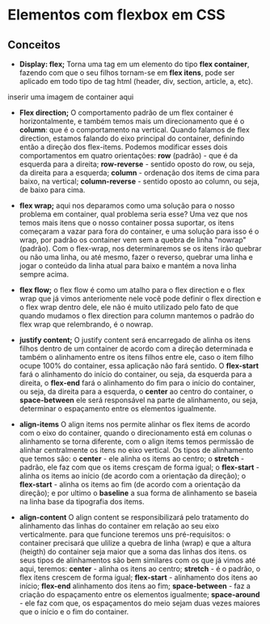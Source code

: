 # Elementos com flexbox em CSS

## Conceitos

- **Display: flex;** Torna uma tag em um elemento do tipo **flex container**, fazendo com que o seu filhos tornam-se em **flex itens**, pode ser aplicado em todo tipo de tag html (header, div, section, article, a, etc).

inserir uma imagem de container aqui

- **Flex direction;** O comportamento padrão de um flex container é horizontalmente, e também temos mais um direcionamento que é o **column**: que é o comportamento na vertical. Quando falamos de flex direction, estamos falando do eixo principal do container, definindo então a direção dos flex-items. Podemos modificar esses dois comportamentos em quatro orientações: **row** (padrão) - que é da esquerda para a direita; **row-reverse** - sentido oposto do row, ou seja, da direita para a esquerda; **column** - ordenação dos items de cima para baixo, na vertical; **column-reverse** - sentido oposto ao column, ou seja, de baixo para cima.

- **flex wrap;** aqui nos deparamos como uma solução para o nosso problema em container, qual problema seria esse? Uma vez que nos temos mais itens que o nosso container possa suportar, os itens começaram a vazar para fora do container, e uma solução para isso é o wrap, por padrão os container vem sem a quebra de linha "nowrap"(padrão). Com o flex-wrap, nos determinaremos se os itens irão quebrar ou não uma linha, ou até mesmo, fazer o reverso, quebrar uma linha e jogar o conteúdo da linha atual para baixo e mantém a nova linha sempre acima.

- **flex flow;** o flex flow é como um atalho para o flex direction e o flex wrap que já vimos anteriomente nele você pode definir o flex direction e o flex wrap dentro dele, ele não é muito utilizado pelo fato de que quando mudamos o flex direction para column mantemos o padrão do flex wrap que relembrando, é o nowrap.

- **justify content;** O justify content será encarregado de alinha os itens filhos dentro de um container de acordo com a direção determinada e também o alinhamento entre os itens filhos entre ele, caso o item filho ocupe 100% do container, essa aplicação não fará sentido. O **flex-start** fará o alinhamento do início do container, ou seja, da esquerda para a direita, o **flex-end** fará o alinhamento do fim para o início do container, ou seja, da direita para a esquerda, o **center** ao centro do container, o **space-between** ele será responsável na parte de alinhamento, ou seja, determinar o espaçamento entre os elementos igualmente.

- **align-items** O align items nos permite alinhar os flex items de acordo com o eixo do container, quando o direcionamento está em colunas o alinhamento se torna diferente, com o align items temos permissão de alinhar centralmente os itens no eixo vertical. Os tipos de alinhamento que temos são: o **center** - ele alinha os items ao centro; o **stretch** - padrão, ele faz com que os items cresçam de forma igual; o **flex-start** - alinha os items ao início (de acordo com a orientação da direção); o **flex-start** - alinha os items ao fim (de acordo com a orientação da direção); e por ultimo o **baseline** a sua forma de alinhamento se baseia na linha base da tipografia dos items.

- **align-content** O align content se responsibilizará pelo tratamento do alinhamento das linhas do container em relação ao seu eixo verticalmente. para que funcione teremos uns pré-requisitos: o container precisará que ulilize a quebra de linha (wrap) e que a altura (heigth) do container seja maior que a soma das linhas dos itens. os seus tipos de alinhamentos são bem similares com os que já vimos até aqui, teremos: **center** - alinha os itens ao centro; **stretch** - é o padrão, o flex itens crescem de forma igual; **flex-start** - alinhamento dos itens ao início; **flex-end** alinhamento dos itens ao fim; **space-between** - faz a criação do espaçamento entre os elementos igualmente; **space-around** - ele faz com que, os espaçamentos do meio sejam duas vezes maiores que o início e o fim do container.
